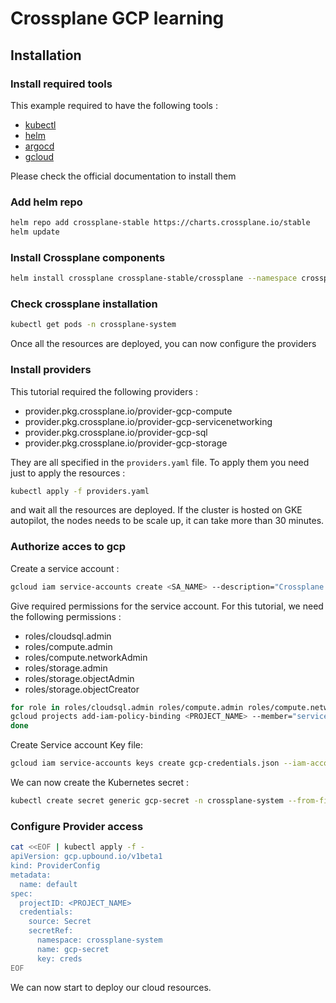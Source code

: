 # Crossplane GCP learning 


## Installation 

### Install required tools 

This example required to have the following tools : 
- [kubectl](https://kubernetes.io/docs/tasks/tools/install-kubectl-linux/)
- [helm](https://helm.sh/docs/intro/install/)
- [argocd](https://argo-cd.readthedocs.io/en/stable/cli_installation/)
- [gcloud](https://cloud.google.com/sdk/docs/install)

Please check the official documentation to install them 

### Add helm repo 

```bash
helm repo add crossplane-stable https://charts.crossplane.io/stable
helm update
```

### Install Crossplane components 

```bash
helm install crossplane crossplane-stable/crossplane --namespace crossplane-system --create-namespace 
```

### Check crossplane installation 

```bash
kubectl get pods -n crossplane-system
```
Once all the resources are deployed, you can now configure the providers 

### Install providers 

This tutorial required the following providers : 
- provider.pkg.crossplane.io/provider-gcp-compute
- provider.pkg.crossplane.io/provider-gcp-servicenetworking
- provider.pkg.crossplane.io/provider-gcp-sql
- provider.pkg.crossplane.io/provider-gcp-storage

They are all specified in the `providers.yaml` file. To apply them you need just to apply the resources : 
```bash
kubectl apply -f providers.yaml
```
and wait all the resources are deployed. If the cluster is hosted on GKE autopilot, the nodes needs to be scale up, it can take more than 30 minutes. 

### Authorize acces to gcp 

Create a service account : 
```bash 
gcloud iam service-accounts create <SA_NAME> --description="Crossplane Service Account"
```

Give required permissions for the service account. For this tutorial, we need the following permissions : 
- roles/cloudsql.admin
- roles/compute.admin
- roles/compute.networkAdmin
- roles/storage.admin
- roles/storage.objectAdmin
- roles/storage.objectCreator

```bash
for role in roles/cloudsql.admin roles/compute.admin roles/compute.networkAdmin roles/storage.admin roles/storage.objectAdmin roles/storage.objectCreator; do
gcloud projects add-iam-policy-binding <PROJECT_NAME> --member="serviceAccount:<SA_NAME>@<PROJECT_NAME>.iam.gserviceaccount.com" --role="$role"
done
```

Create Service account Key file: 

```bash
gcloud iam service-accounts keys create gcp-credentials.json --iam-account=<SA_NAME>@<PROJECT_NAME>.iam.gserviceaccount.com
```

We can now create the Kubernetes secret : 
```bash
kubectl create secret generic gcp-secret -n crossplane-system --from-file=creds=./gcp-credentials.json
```

### Configure Provider access 

```bash 
cat <<EOF | kubectl apply -f -
apiVersion: gcp.upbound.io/v1beta1
kind: ProviderConfig
metadata:
  name: default
spec:
  projectID: <PROJECT_NAME>
  credentials:
    source: Secret
    secretRef:
      namespace: crossplane-system
      name: gcp-secret
      key: creds
EOF
```

We can now start to deploy our cloud resources. 
